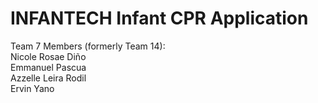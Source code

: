 # INFANTECH Infant CPR Application
Team 7 Members (formerly Team 14): <br />
Nicole Rosae Diño <br />
Emmanuel Pascua <br />
Azzelle Leira Rodil <br />
Ervin Yano

